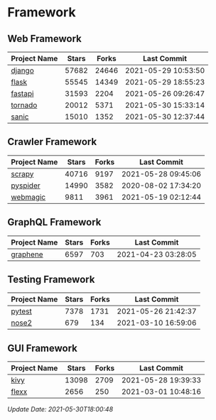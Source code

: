 # Framework

## Web Framework
| Project Name | Stars | Forks | Last Commit |
| ------------ | ----- | ----- | ----------- |
| [django](https://github.com/django/django) | 57682 | 24646 | 2021-05-29 10:53:50 |
| [flask](https://github.com/pallets/flask) | 55545 | 14349 | 2021-05-29 18:55:23 |
| [fastapi](https://github.com/tiangolo/fastapi) | 31593 | 2204 | 2021-05-26 09:26:47 |
| [tornado](https://github.com/tornadoweb/tornado) | 20012 | 5371 | 2021-05-30 15:33:14 |
| [sanic](https://github.com/sanic-org/sanic) | 15010 | 1352 | 2021-05-30 12:37:44 |

## Crawler Framework
| Project Name | Stars | Forks | Last Commit |
| ------------ | ----- | ----- | ----------- |
| [scrapy](https://github.com/scrapy/scrapy) | 40716 | 9197 | 2021-05-28 09:45:06 |
| [pyspider](https://github.com/binux/pyspider) | 14990 | 3582 | 2020-08-02 17:34:20 |
| [webmagic](https://github.com/code4craft/webmagic) | 9811 | 3961 | 2021-05-19 02:12:44 |

## GraphQL Framework
| Project Name | Stars | Forks | Last Commit |
| ------------ | ----- | ----- | ----------- |
| [graphene](https://github.com/graphql-python/graphene) | 6597 | 703 | 2021-04-23 03:28:05 |

## Testing Framework
| Project Name | Stars | Forks | Last Commit |
| ------------ | ----- | ----- | ----------- |
| [pytest](https://github.com/pytest-dev/pytest) | 7378 | 1731 | 2021-05-26 21:42:37 |
| [nose2](https://github.com/nose-devs/nose2) | 679 | 134 | 2021-03-10 16:59:06 |

## GUI Framework
| Project Name | Stars | Forks | Last Commit |
| ------------ | ----- | ----- | ----------- |
| [kivy](https://github.com/kivy/kivy) | 13098 | 2709 | 2021-05-28 19:39:33 |
| [flexx](https://github.com/flexxui/flexx) | 2656 | 250 | 2021-03-01 10:48:16 |

*Update Date: 2021-05-30T18:00:48*